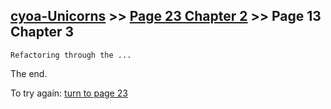 ## [cyoa-Unicorns](../page-0/README.md) >> [Page 23 Chapter 2](../page-23/README.md) >> Page 13 Chapter 3

```
Refactoring through the ...
```

The end.

To try again: [turn to page 23](../page-23/README.md)
